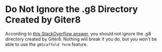# Do Not Ignore the .g8 Directory Created by Giter8

According to [this StackOverflow answer](https://stackoverflow.com/a/43235226/6073927), you should not ignore the .g8 directory created by Giter8. Nothing will break if you do, but you won't be able to use the `g8Scaffold form` feature.